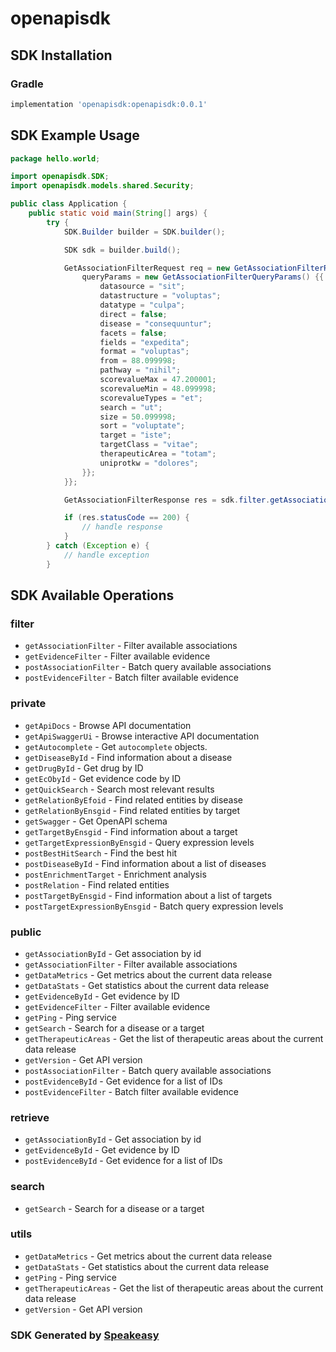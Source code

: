 # openapisdk

<!-- Start SDK Installation -->
## SDK Installation

### Gradle

```groovy
implementation 'openapisdk:openapisdk:0.0.1'
```
<!-- End SDK Installation -->

## SDK Example Usage
<!-- Start SDK Example Usage -->
```java
package hello.world;

import openapisdk.SDK;
import openapisdk.models.shared.Security;

public class Application {
    public static void main(String[] args) {
        try {
            SDK.Builder builder = SDK.builder();

            SDK sdk = builder.build();

            GetAssociationFilterRequest req = new GetAssociationFilterRequest() {{
                queryParams = new GetAssociationFilterQueryParams() {{
                    datasource = "sit";
                    datastructure = "voluptas";
                    datatype = "culpa";
                    direct = false;
                    disease = "consequuntur";
                    facets = false;
                    fields = "expedita";
                    format = "voluptas";
                    from = 88.099998;
                    pathway = "nihil";
                    scorevalueMax = 47.200001;
                    scorevalueMin = 48.099998;
                    scorevalueTypes = "et";
                    search = "ut";
                    size = 50.099998;
                    sort = "voluptate";
                    target = "iste";
                    targetClass = "vitae";
                    therapeuticArea = "totam";
                    uniprotkw = "dolores";
                }};
            }};

            GetAssociationFilterResponse res = sdk.filter.getAssociationFilter(req);

            if (res.statusCode == 200) {
                // handle response
            }
        } catch (Exception e) {
            // handle exception
        }
```
<!-- End SDK Example Usage -->

<!-- Start SDK Available Operations -->
## SDK Available Operations

### filter

* `getAssociationFilter` - Filter available associations
* `getEvidenceFilter` - Filter available evidence
* `postAssociationFilter` - Batch query available associations
* `postEvidenceFilter` - Batch filter available evidence

### private

* `getApiDocs` - Browse API documentation
* `getApiSwaggerUi` - Browse interactive API documentation
* `getAutocomplete` - Get `autocomplete` objects.
* `getDiseaseById` - Find information about a disease
* `getDrugById` - Get drug by ID
* `getEcObyId` - Get evidence code by ID
* `getQuickSearch` - Search most relevant results
* `getRelationByEfoid` - Find related entities by disease
* `getRelationByEnsgid` - Find related entities by target
* `getSwagger` - Get OpenAPI schema
* `getTargetByEnsgid` - Find information about a target
* `getTargetExpressionByEnsgid` - Query expression levels
* `postBestHitSearch` - Find the best hit
* `postDiseaseById` - Find information about a list of diseases
* `postEnrichmentTarget` - Enrichment analysis
* `postRelation` - Find related entities
* `postTargetByEnsgid` - Find information about a list of targets
* `postTargetExpressionByEnsgid` - Batch query expression levels

### public

* `getAssociationById` - Get association by id
* `getAssociationFilter` - Filter available associations
* `getDataMetrics` - Get metrics about the current data release
* `getDataStats` - Get statistics about the current data release
* `getEvidenceById` - Get evidence by ID
* `getEvidenceFilter` - Filter available evidence
* `getPing` - Ping service
* `getSearch` - Search for a disease or a target
* `getTherapeuticAreas` - Get the list of therapeutic areas about the current data release
* `getVersion` - Get API version
* `postAssociationFilter` - Batch query available associations
* `postEvidenceById` - Get evidence for a list of IDs
* `postEvidenceFilter` - Batch filter available evidence

### retrieve

* `getAssociationById` - Get association by id
* `getEvidenceById` - Get evidence by ID
* `postEvidenceById` - Get evidence for a list of IDs

### search

* `getSearch` - Search for a disease or a target

### utils

* `getDataMetrics` - Get metrics about the current data release
* `getDataStats` - Get statistics about the current data release
* `getPing` - Ping service
* `getTherapeuticAreas` - Get the list of therapeutic areas about the current data release
* `getVersion` - Get API version

<!-- End SDK Available Operations -->

### SDK Generated by [Speakeasy](https://docs.speakeasyapi.dev/docs/using-speakeasy/client-sdks)
